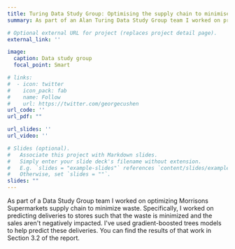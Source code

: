 ```yaml
---
title: Turing Data Study Group: Optimising the supply chain to minimise waste and delivery mileage
summary: As part of an Alan Turing Data Study Group team I worked on predicting deliveries to stores such that waste is minimized.

# Optional external URL for project (replaces project detail page).
external_link: ''

image:
  caption: Data study group
  focal_point: Smart

# links:
#  - icon: twitter
#    icon_pack: fab
#    name: Follow
#    url: https://twitter.com/georgecushen
url_code: ''
url_pdf: ""

url_slides: ''
url_video: ''

# Slides (optional).
#   Associate this project with Markdown slides.
#   Simply enter your slide deck's filename without extension.
#   E.g. `slides = "example-slides"` references `content/slides/example-slides.md`.
#   Otherwise, set `slides = ""`.
slides: ""
---
```

As part of a Data Study Group team I worked on optimizing Morrisons Supermarkets supply chain to minimize waste. Specifically, I worked on predicting deliveries to stores such that the waste is minimized and the sales aren't negatively impacted. I've used gradient-boosted trees models to help predict these deliveries. You can find the results of that work in Section 3.2 of the report.
